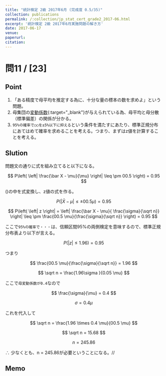 ```yaml
---
title: "統計検定 2級 2017年6月 (完成度 0.5/35)"
collection: publications
permalink: /:collection/jp_stat_cert_grade2_2017-06.html
excerpt: '統計検定 2級 2017年6月実施問題の解き方'
date: 2017-06-17
venue:
paperurl:
citation:
---
```



# 問11 / [23]
## Point
  1. 「ある精度で母平均を推定する為に、十分な量の標本の数を求めよ」という問題。
  2. 母集団の[変動係数](basic_formulas.html#coefficient_of_variation){:target="_blank"}が与えられている為、母平均と母分散（標準偏差）の関係が分かる。
  3. ```95%の確率で○○を±5%以下に抑える```という条件を満たすにあたり、標準正規分布にあてはめて確率を求めることを考える。つまり、まずはz値を計算することを考える。

## Slution
問題文の通りに式を組み立てると以下になる。  

$$
P\left( \left| \frac{\bar X - \mu}{\mu} \right| \leq \pm 00.5 \right) = 0.95
$$

()の中を式変換し、z値の式を作る。

$$
P\left( \left| \bar X - \mu \right| \leq \pm 00.5 \mu \right) = 0.95
$$

$$
P\left( \left| z \right| = \left| \frac{\bar X - \mu}{ \frac{\sigma}{\sqrt n}} \right| \leq \pm \frac{00.5 \mu}{\frac{\sigma}{\sqrt n}} \right) = 0.95
$$

ここで```95%の確率で・・・```は、信頼区間95%の両側検定を意味するので、標準正規分布表より以下が言える。

$$
P\left( \left| z \right| \leq 1.96 \right) = 0.95
$$

つまり

$$
\frac{00.5 \mu}{\frac{\sigma}{\sqrt n}} = 1.96
$$

$$
\sqrt n = \frac{1.96\sigma }{0.05 \mu}
$$


ここで```母変動係数が0.4```なので

$$
\frac{\sigma}{\mu} = 0.4
$$

$$
\sigma = 0.4 \mu
$$

これを代入して

$$
\sqrt n =  \frac{1.96 \times 0.4 \mu}{00.5 \mu}
$$

$$
\sqrt n =  15.68
$$

$$
n = 245.86
$$

∴ 少なくとも、n = 245.86が必要ということになる。//

## Memo
